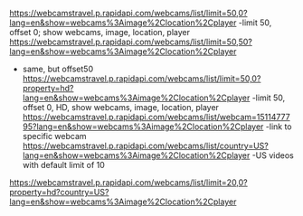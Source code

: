 https://webcamstravel.p.rapidapi.com/webcams/list/limit=50,0?lang=en&show=webcams%3Aimage%2Clocation%2Cplayer
-limit 50, offset 0; show webcams, image, location, player
https://webcamstravel.p.rapidapi.com/webcams/list/limit=50,50?lang=en&show=webcams%3Aimage%2Clocation%2Cplayer
- same, but offset50
https://webcamstravel.p.rapidapi.com/webcams/list/limit=50,0?property=hd?lang=en&show=webcams%3Aimage%2Clocation%2Cplayer
-limit 50, offset 0, HD, show webcams, image, location, player
https://webcamstravel.p.rapidapi.com/webcams/list/webcam=1511477795?lang=en&show=webcams%3Aimage%2Clocation%2Cplayer
-link to specific webcam
https://webcamstravel.p.rapidapi.com/webcams/list/country=US?lang=en&show=webcams%3Aimage%2Clocation%2Cplayer
-US videos with default limit of 10

https://webcamstravel.p.rapidapi.com/webcams/list/limit=20,0?property=hd?country=US?lang=en&show=webcams%3Aimage%2Clocation%2Cplayer
